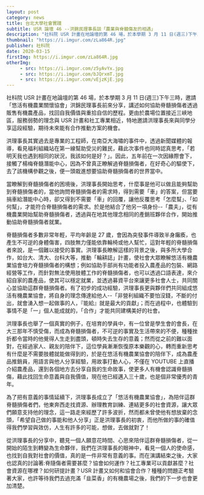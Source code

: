 ```yaml
---
layout: post
category: news
title: 台北大學社會實踐
subtitle: USR 論壇 46 --洪錦民理事長談「農業與脊髓傷友的相遇」
description: "社科院 USR 計畫在地論壇的第 46 場，於本學期 3 月 11 日(週三)下午三時，邀請「悠活有機農業關懷協會」洪錦民理事長前來分享，講述如何協助脊髓損傷者透過販售有機農產品，找回自我價值與重拾自信的歷程。更由於農場位置接近三峽地區，服務弱勢的理念與 USR 計畫和社工專業相近，特地邀請洪理事長來與同學分享這段經驗，期待未來能有合作推動方案的機會。"
thumbnail: "https://i.imgur.com/zLa864R.jpg"
publisher: 社科院
date: 2020-03-15
firstImg: https://i.imgur.com/zLa864R.jpg
otherImg:
     - src: https://i.imgur.com/z5yAvYx.jpg
     - src: https://i.imgur.com/bJQrxmT.jpg
     - src: https://i.imgur.com/vEjzKjE.jpg
---
```

社科院 USR 計畫在地論壇的第 46 場，於本學期 3 月 11 日(週三)下午三時，邀請「悠活有機農業關懷協會」洪錦民理事長前來分享，講述如何協助脊髓損傷者透過販售有機農產品，找回自我價值與重拾自信的歷程。更由於農場位置接近三峽地區，服務弱勢的理念與 USR 計畫和社工專業相近，特地邀請洪理事長來與同學分享這段經驗，期待未來能有合作推動方案的機會。

洪理事長其實過去是專業的工程師，在南亞大海嘯的事件中，透過新聞媒體的報導，看見福利組織站在第一線幫助受災的難民，藉此次事件也同時認真思考，「若明天我也遇到相同的狀況，我該如何是好？」。因此，五年前在一次因緣際會下，接觸了楊梅脊髓潛能中心，因為不曾真正瞭解過脊髓損傷者，在好奇心的驅使下，去了該機構參觀之後，便一頭栽進想要協助脊髓損傷者的世界當中。

當瞭解到脊髓損傷者的困境後，洪理事長開始思考，什麼事是他可以做且能夠幫助到脊髓損傷者的，當他詢問脊髓損傷者的需求時，得到需要「車」的答案，但當要捐車給潛能中心時，卻又得到不需要「車」的回覆，讓他反覆思考「怎麼幫」、「如何幫」，才能符合脊髓損傷者的需求。於是他結合了他另一項身份--「農夫」，從有機農業開始幫助脊髓損傷者，透過與在地其他理念相同的產銷班夥伴合作，開始推動協助脊髓損傷者就業。

脊髓損傷者多數非常年輕，平均年齡是 27 歲，會因為突發事件導致半身癱瘓，也產生不可逆的身體傷害，四肢無力僅能依靠輪椅或他人幫忙，這對年輕的脊髓損傷者來說，是一個難以接受的事實。洪理事長瞭解這樣的背景之後，與多所大學合作，如台大、清大、台科大等，推動「輪耕誌」計畫，使社會大眾瞭解悠活有機農業協會培力脊髓損傷者的構想；例如協助手部尚有功能者投入農產品的包裝、網路經營等工作，而針對無法使用肢體工作的脊髓損傷者，也可以透過口語表達，來介紹自家的農產品，使其可以穩定就業，並透過募資平台來讓更多社會人士，共同關心並協助這群脊髓損傷者。有了初步的成功經驗，洪理事長更與夥伴們共同組成悠活有機農業協會，將自身的理念傳達給他人--「非營利組織不要怕沒錢，不斷的付出，就會湧入想一起做事的人，『能給』就是最大的貢獻」；而在過程中，也體驗到事情不是「一」個人能成就的，「合作」才能共同建構美好的社會。

洪理事長也舉了一個真實的例子，在培育的學員中，有一位曾是學生會的會長，在大三那年不慎受傷，而成為脊髓損傷者，不可逆的事實及生活帶來的不便，種種挫折都令當時的他覺得人生走到盡頭，頓時失去生存的意義；然而從之前的難以面對，在經過家人、親友的陪伴下，這位學員漸漸恢復原本樂觀的心，轉而重新思考有什麼是不需要肢體就能做得到的，於是在悠活有機農業協會的陪伴下，成為農產品推銷員，用語言與他人分享經驗，用故事打動人心，不僅在 YOUTUBE 上直播介紹農產品，還到各個地方去分享自我的生命故事，使更多人有機會認識脊髓損傷，藉此找回生命意義與自我價值，現在他已經邁入三十歲，也是個非常優秀的青年。

為了把有意義的事情延續下，洪理事長成立了「悠活有機農業協會」，為陪伴這群脊髓損傷者們，他東奔西走找資源、辦理教育訓練、連結更多的社會資源，讓大眾們願意支持他的理念，這一路走來經歷了許多波折，然而都未曾使他有想放棄的念頭，「希望自己做的事能和他人分享」正是洪理事長的初衷，而他所做的事的確值得我們學習與效仿，人生有許多的可能，想做，去做就對了！

從洪理事長的分享中，聽見一個人願意花時間、心思來陪伴這群脊髓損傷者，從一開始的陌生到轉變為生命夥伴，我們在洪理事長的眼神中，看見一個人的使命感，也找到自我對社會的價值，真的是一件非常有意義的事。而在演講結束之後，大家也認真的討論著:脊隨傷者需要甚麼？協會如何運作？社工專業可以貢獻甚麼？社會資源在哪裡？如何研提計畫？USR 計畫又如何和協會合作？種種的問題正考驗著大家，也許等待我們去過充滿「韭菜香」的有機農場之後，我們的下一步也會更加清楚。
